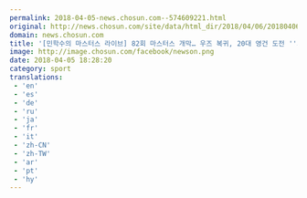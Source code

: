 ```yaml
---
permalink: 2018-04-05-news.chosun.com--574609221.html
original: http://news.chosun.com/site/data/html_dir/2018/04/06/2018040600041.html
domain: news.chosun.com
title: '[민학수의 마스터스 라이브] 82회 마스터스 개막… 우즈 복귀, 20대 영건 도전 ''최고 흥행'' 될 듯'
image: http://image.chosun.com/facebook/newson.png
date: 2018-04-05 18:28:20
category: sport
translations: 
 - 'en'
 - 'es'
 - 'de'
 - 'ru'
 - 'ja'
 - 'fr'
 - 'it'
 - 'zh-CN'
 - 'zh-TW'
 - 'ar'
 - 'pt'
 - 'hy'
---
```


